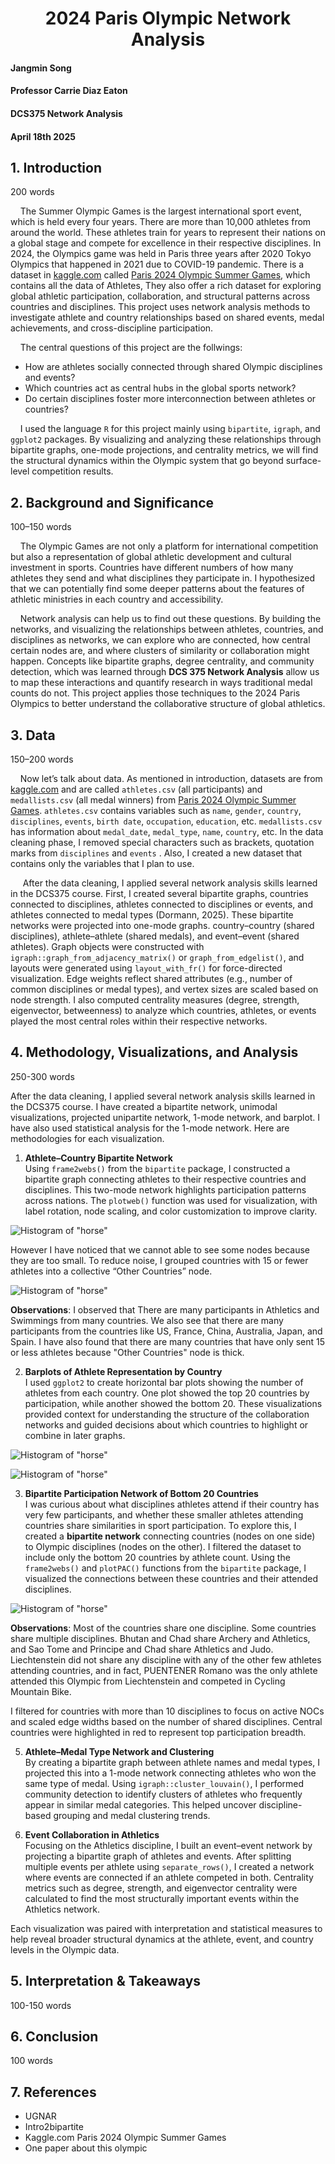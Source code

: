 <h1 align="center">2024 Paris Olympic Network Analysis</h1>

#### Jangmin Song  
#### Professor Carrie Diaz Eaton  
#### DCS375 Network Analysis  
#### April 18th 2025  

## 1. Introduction  
200 words

&nbsp;&nbsp;&nbsp;&nbsp;The Summer Olympic Games is the largest international sport event, which is held every four years. There are more than 10,000 athletes from around the world. These athletes train for years to represent their nations on a global stage and compete for excellence in their respective disciplines. In 2024, the Olympics game was held in Paris three years after 2020 Tokyo Olympics that happened in 2021 due to COVID-19 pandemic. There is a dataset in [kaggle.com](https://www.kaggle.com/) called [Paris 2024 Olympic Summer Games](https://www.kaggle.com/datasets/piterfm/paris-2024-olympic-summer-games?select=medallists.csv), which contains all the data of Athletes,  They also offer a rich dataset for exploring global athletic participation, collaboration, and structural patterns across countries and disciplines. This project uses network analysis methods to investigate athlete and country relationships based on shared events, medal achievements, and cross-discipline participation. 

&nbsp;&nbsp;&nbsp;&nbsp;The central questions of this project are the follwings:
- How are athletes socially connected through shared Olympic disciplines and events?
- Which countries act as central hubs in the global sports network?
- Do certain disciplines foster more interconnection between athletes or countries?

&nbsp;&nbsp;&nbsp;&nbsp;I used the language `R` for this project mainly using `bipartite`, `igraph`, and `ggplot2` packages. By visualizing and analyzing these relationships through bipartite graphs, one-mode projections, and centrality metrics, we will find the structural dynamics within the Olympic system that go beyond surface-level competition results.

## 2. Background and Significance
100–150 words

&nbsp;&nbsp;&nbsp;&nbsp;The Olympic Games are not only a platform for international competition but also a representation of global athletic development and cultural investment in sports. Countries have different numbers of how many athletes they send and what disciplines they participate in. I hypothesized that we can potentially find some deeper patterns about the features of athletic ministries in each country and accessibility.

&nbsp;&nbsp;&nbsp;&nbsp;Network analysis can help us to find out these questions. By building the networks, and visualizing the relationships between athletes, countries, and disciplines as networks, we can explore who are connected, how central certain nodes are, and where clusters of similarity or collaboration might happen. Concepts like bipartite graphs, degree centrality, and community detection, which was learned through **DCS 375 Network Analysis** allow us to map these interactions and quantify research in ways traditional medal counts do not. This project applies those techniques to the 2024 Paris Olympics to better understand the collaborative structure of global athletics.


## 3. Data 
150–200 words

&nbsp;&nbsp;&nbsp;&nbsp;Now let’s talk about data. As mentioned in introduction, datasets are from [kaggle.com](https://www.kaggle.com/) and are called `athletes.csv` (all participants) and `medallists.csv` (all medal winners) from [Paris 2024 Olympic Summer Games](https://www.kaggle.com/datasets/piterfm/paris-2024-olympic-summer-games?select=medallists.csv). `athletes.csv` contains variables such as `name`, `gender`, `country`, `disciplines`, `events`, `birth date`, `occupation`, `education`, etc.  `medallists.csv` has information about `medal_date`, `medal_type`, `name`, `country`, etc. In the data cleaning phase, I removed special characters such as brackets, quotation marks from `disciplines` and `events` . Also, I created a new dataset that contains only the variables that I plan to use. 

&nbsp;&nbsp;&nbsp;&nbsp; After the data cleaning, I applied several network analysis skills learned in the DCS375 course. First, I created several bipartite graphs, countries connected to disciplines, athletes connected to disciplines or events, and athletes connected to medal types (Dormann, 2025). These bipartite networks were projected into one-mode graphs. country–country (shared disciplines), athlete–athlete (shared medals), and event–event (shared athletes). Graph objects were constructed with `igraph::graph_from_adjacency_matrix()` or `graph_from_edgelist()`, and layouts were generated using `layout_with_fr()` for force-directed visualization. Edge weights reflect shared attributes (e.g., number of common disciplines or medal types), and vertex sizes are scaled based on node strength. I also computed centrality measures (degree, strength, eigenvector, betweenness) to analyze which countries, athletes, or events played the most central roles within their respective networks.

## 4. Methodology, Visualizations, and Analysis
250-300 words

After the data cleaning, I applied several network analysis skills learned in the DCS375 course. I have created a bipartite network, unimodal visualizations, projected unipartite network, 1-mode network, and barplot. I have also used statistical analysis for the 1-mode network. Here are methodologies for each visualization.  

1. **Athlete–Country Bipartite Network**  
Using `frame2webs()` from the `bipartite` package, I constructed a bipartite graph connecting athletes to their respective countries and disciplines. This two-mode network highlights participation patterns across nations. The `plotweb()` function was used for visualization, with label rotation, node scaling, and color customization to improve clarity.

![Histogram of "horse"](num_athletes_vs_top_country.png)

However I have noticed that we cannot able to see some nodes because they are too small. To reduce noise, I grouped countries with 15 or fewer athletes into a collective “Other Countries” node. 

![Histogram of "horse"](num_athletes_vs_top_country.png)

**Observations**: I observed that There are many participants in Athletics and Swimmings from many countries. We also see that there are many participants from the countries like US, France, China, Australia, Japan, and Spain. I have also found that there are many countries that have only sent 15 or less athletes because "Other Countries" node is thick. 

2. **Barplots of Athlete Representation by Country**  
I used `ggplot2` to create horizontal bar plots showing the number of athletes from each country. One plot showed the top 20 countries by participation, while another showed the bottom 20. These visualizations provided context for understanding the structure of the collaboration networks and guided decisions about which countries to highlight or combine in later graphs.

![Histogram of "horse"](num_athletes_vs_top_country.png)

![Histogram of "horse"](num_athletes_vs_bottom_country.png)

3. **Bipartite Participation Network of Bottom 20 Countries**  
I was curious about what disciplines athletes attend if their country has very few participants, and whether these smaller athletes attending countries share similarities in sport participation. To explore this, I created a **bipartite network** connecting countries (nodes on one side) to Olympic disciplines (nodes on the other). I filtered the dataset to include only the bottom 20 countries by athlete count. Using the `frame2webs()` and `plotPAC()` functions from the `bipartite` package, I visualized the connections between these countries and their attended disciplines.

![Histogram of "horse"](num_athletes_vs_top_country.png)

**Observations**: Most of the countries share one discipline. Some countries share multiple disciplines. Bhutan and Chad share Archery and Athletics, and Sao Tome and Principe and Chad share Athletics and Judo. Liechtenstein did not share any discipline with any of the other few athletes attending countries, and in fact, PUENTENER Romano was the only athlete attended this Olympic from Liechtenstein and competed in Cycling Mountain Bike. 



I filtered for countries with more than 10 disciplines to focus on active NOCs and scaled edge widths based on the number of shared disciplines. Central countries were highlighted in red to represent top participation breadth.

5. **Athlete–Medal Type Network and Clustering**  
By creating a bipartite graph between athlete names and medal types, I projected this into a 1-mode network connecting athletes who won the same type of medal. Using `igraph::cluster_louvain()`, I performed community detection to identify clusters of athletes who frequently appear in similar medal categories. This helped uncover discipline-based grouping and medal clustering trends.

6. **Event Collaboration in Athletics**  
Focusing on the Athletics discipline, I built an event–event network by projecting a bipartite graph of athletes and events. After splitting multiple events per athlete using `separate_rows()`, I created a network where events are connected if an athlete competed in both. Centrality metrics such as degree, strength, and eigenvector centrality were calculated to find the most structurally important events within the Athletics network.

Each visualization was paired with interpretation and statistical measures to help reveal broader structural dynamics at the athlete, event, and country levels in the Olympic data.

## 5. Interpretation & Takeaways
100-150 words

## 6. Conclusion
100 words

## 7. References
- UGNAR
- Intro2bipartite
- Kaggle.com Paris 2024 Olympic Summer Games
- One paper about this olympic
